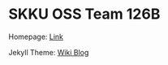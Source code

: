 # SKKU OSS Team 126B

Homepage: [Link](https://17-1-skku-oss.github.io/126B/)

Jekyll Theme: [Wiki Blog](https://github.com/lixizhi/lixizhi.github.io)